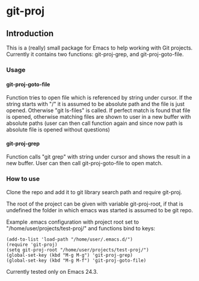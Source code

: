 # git-proj

## Introduction

This is a (really) small package for Emacs to help working with Git projects. Currently it contains two functions: git-proj-grep, and git-proj-goto-file.

### Usage

#### git-proj-goto-file

Function tries to open file which is referenced by string under cursor. If the string starts with "/" it is assumed to be absolute path and the file is just opened. Otherwise "git ls-files" is called. If perfect match is found that file is opened, otherwise matching files are shown to user in a new buffer with absolute paths (user can then call function again and since now path is absolute file is opened without questions)

#### git-proj-grep

Function calls "git grep" with string under cursor and shows the result in a new buffer. User can then call git-proj-goto-file to open match.

### How to use

Clone the repo and add it to git library search path and require git-proj.

The root of the project can be given with variable git-proj-root, if that is undefined the folder in which emacs was started is assumed to be git repo.

Example .emacs configuration with project root set to "/home/user/projects/test-proj/" and functions bind to keys:

    (add-to-list 'load-path "/home/user/.emacs.d/")
    (require 'git-proj)
    (setq git-proj-root "/home/user/projects/test-proj/")
    (global-set-key (kbd "M-g M-g") 'git-proj-grep)
    (global-set-key (kbd "M-g M-f") 'git-proj-goto-file)

Currently tested only on Emacs 24.3.